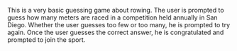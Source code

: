 This is a very basic guessing game about rowing.  The user is prompted to guess how many meters are raced in a competition held annually in San Diego.  Whether the user guesses too few or too many, he is prompted to try again.  Once the user guesses the correct answer, he is congratulated and prompted to join the sport.
